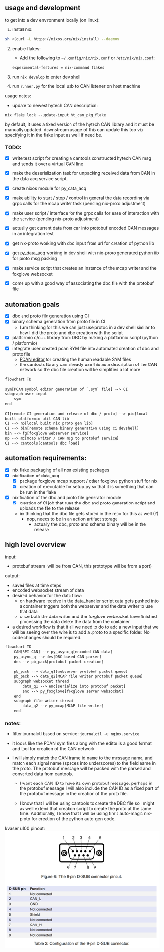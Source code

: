 ## usage and development

to get into a dev environment locally (on linux):
1. install nix:

```bash
sh <(curl -L https://nixos.org/nix/install) --daemon
```

2. enable flakes:
    - Add the following to `~/.config/nix/nix.conf` or `/etc/nix/nix.conf`:
    ```
    experimental-features = nix-command flakes
    ```

3. run `nix develop` to enter dev shell

4. run `runner.py` for the local usb to CAN listener on host machine


usage notes:
- update to newest hytech CAN description:

`nix flake lock --update-input ht_can_pkg_flake`

by default, it uses a fixed version of the hytech CAN library and it must be manually updated. downstream usage of this can update this too via specifying it in the flake input as well if need be.


### TODO:
- [x] write test script for creating a cantools constructed hytech CAN msg and sends it over a virtual CAN line
- [x] make the deserialization task for unpacking received data from CAN in the data acq service script.
- [x] create nixos module for py_data_acq
- [x] make ability to start / stop / control in general the data recording via grpc calls for the mcap writer task (pending nix-proto adjustment)
- [x] make user script / interface for the grpc calls for ease of interaction with the service (pending nix-proto adjustment)

- [x] actually get current data from car into protobuf encoded CAN messages in an integration test
- [x] get nix-proto working with dbc input from url for creation of python lib
- [x] get py_data_acq working in dev shell with nix-proto generated python lib for proto msg packing
- [x] make service script that creates an instance of the mcap writer and the foxglove websocket
- [x] come up with a good way of associating the dbc file with the protobuf file


## automation goals
- [x] dbc and proto file generation using CI
- [x] binary schema generation from proto file in CI
    - I am thinking for this we can just use protoc in a dev shell similar to how I did the proto and dbc creation with the script
- [x] platformio c/c++ library from DBC by making a platformio script (python / platformio)
- [x] integrate user created pcan SYM file into automated creation of dbc and proto file
    - [PCAN editor](https://www.peak-system.com/PCAN-Symbol-Editor-6.416.0.html?&L=1) for creating the human readable SYM files
    - the cantools library can already use this as a description of the CAN network so the dbc file creation will be simplified a lot more

```mermaid
flowchart TD

sym[PCAN symbol editor generation of `.sym` file] --> CI
subgraph user input
    sym
end

CI[remote CI generation and release of dbc / proto] --> pio[local built platformio util CAN lib]
CI --> np[local built nix proto gen lib]
CI --> bin[remote schema binary generation using ci devshell]
bin --> fg[foxglove webserver service]
np --> mc[mcap writer / CAN msg to protobuf service]
CI --> cantools[cantools dbc load]

```

## automation requirements:
- [x] nix flake packaging of all non existing packages
- [x] nixification of data_acq
    - [x] package foxglove mcap support / other foxglove python stuff for nix
    - [x] creation of executable for setup.py so that it is something that can be run in the flake
- [x] nixification of the dbc and proto file generator module
    - [x] creation of CI job that runs the dbc and proto generation script and uploads the file to the release
    - im thinking that the dbc file gets stored in the repo for this as well (?)
        - nop, needs to be in an action artifact storage
            - actually the dbc, proto and schema binary will be in the release

## high level overview
input: 
- protobuf stream (will be from CAN, this prototype will be from a port)

output: 
- saved files at time steps
- encoded websocket stream of data
- desired behavior for the data flow:
    - on hardware receive in the data_handler script data gets pushed into a container triggers both the webserver and the data writer to use that data
    - once both the data writer and the foxglove websocket have finished processing the data delete the data from the container
- a desired workflow is that it all we need to do to add a new input that we will be seeing over the wire is to add a .proto to a specific folder. No code changes should be required.

```mermaid
flowchart TD
    CAN[RPI CAN] --> py_async_q[encoded CAN data]
    py_async_q --> des[DBC based CAN parser] 
    des --> pb_pack[protobuf packet creation]
    
    pb_pack --> data_q1[webserver protobuf packet queue]
    pb_pack --> data_q2[MCAP file writer protobuf packet queue]
    subgraph websocket thread
        data_q1 --> enc[serialize into protobuf packet]
        enc --> py_foxglove[foxglove server websocket]
    end
    subgraph file writer thread
        data_q2 --> py_mcap[MCAP file writer]
    end
```

### notes:
- filter journalctl based on service: `journalctl -u nginx.service`

- it looks like the PCAN sym files along with the editor is a good format and tool for creation of the CAN network

- I will simply match the CAN frame id name to the message name, and match each signal name (spaces into underscores) to the field name in the proto. The protobuf message will be packed with the parsed and converted data from cantools.

    - I want each CAN ID to have its own protobuf message. perhaps in the protobuf message I will also include the CAN ID as a fixed part of the protobuf message in the creation of the proto file.
    
    - I know that I will be using cantools to create the DBC file so I might as well extend that creation script to create the proto at the same time. Additionally, I know that I will be using tim's auto-magic nix-proto for creation of the python auto-gen code.


kvaser u100 pinout:
![Alt text](image.png)
